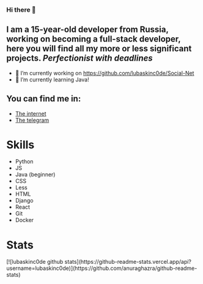 ### Hi there 👋

## I am a 15-year-old developer from Russia, working on becoming a full-stack developer, here you will find all my more or less significant projects. *Perfectionist with deadlines*

- 🔭 I’m currently working on https://github.com/lubaskinc0de/Social-Net
- 🌱 I’m currently learning Java!

## You can find me in:
- [The internet](https://lubaskin.site)
- [The telegram](https://t.me/LUBASKIN_CODE)

# Skills

- Python
- JS
- Java (beginner)
- CSS
- Less
- HTML
- Django
- React
- Git
- Docker

# Stats

<div>
[![lubaskinc0de github stats](https://github-readme-stats.vercel.app/api?username=lubaskinc0de)](https://github.com/anuraghazra/github-readme-stats)
  </div
![Top Langs](https://github-readme-stats.vercel.app/api/top-langs/?username=lubaskinc0de&theme=tokyonight)
